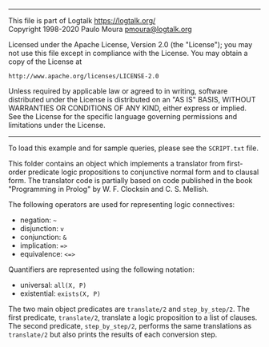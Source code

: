 ________________________________________________________________________

This file is part of Logtalk <https://logtalk.org/>  
Copyright 1998-2020 Paulo Moura <pmoura@logtalk.org>

Licensed under the Apache License, Version 2.0 (the "License");
you may not use this file except in compliance with the License.
You may obtain a copy of the License at

    http://www.apache.org/licenses/LICENSE-2.0

Unless required by applicable law or agreed to in writing, software
distributed under the License is distributed on an "AS IS" BASIS,
WITHOUT WARRANTIES OR CONDITIONS OF ANY KIND, either express or implied.
See the License for the specific language governing permissions and
limitations under the License.
________________________________________________________________________


To load this example and for sample queries, please see the `SCRIPT.txt`
file.

This folder contains an object which implements a translator from 
first-order predicate logic propositions to conjunctive normal form 
and to clausal form. The translator code is partially based on code 
published in the book "Programming in Prolog" by W. F. Clocksin and 
C. S. Mellish.

The following operators are used for representing logic connectives:

- negation: `~`
- disjunction: `v`
- conjunction: `&`
- implication: `=>`
- equivalence: `<=>`

Quantifiers are represented using the following notation:

- universal: `all(X, P)`
- existential: `exists(X, P)`

The two main object predicates are `translate/2` and `step_by_step/2`.
The first predicate, `translate/2`, translate a logic proposition to 
a list of clauses. The second predicate, `step_by_step/2`, performs 
the same translations as `translate/2` but also prints the results 
of each conversion step.
